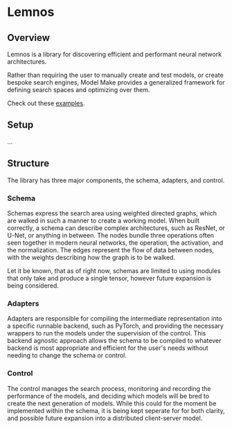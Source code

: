 # Lemnos 

## Overview

Lemnos is a library for discovering efficient and performant neural network architectures.

Rather than requiring the user to manually create and test models, or create bespoke search engines,
Model Make provides a generalized framework for defining search spaces and optimizing over them.

Check out these [examples](examples).

## Setup 

... 

## Structure

The library has three major components, the schema, adapters, and control.

### Schema

Schemas express the search area using weighted directed graphs, which are walked in such a manner to create a working model. 
When built correctly, a schema can describe complex architectures, such as ResNet, or U-Net, or anything in between. 
The nodes bundle three operations often seen together in modern neural networks, the operation, the activation, and the normalization.
The edges represent the flow of data between nodes, with the weights describing how the graph is to be walked.

Let it be known, that as of right now, schemas are limited to using modules that only take and produce a single tensor,
however future expansion is being considered.

### Adapters

Adapters are responsible for compiling the intermediate representation into a specific runnable backend, such as PyTorch,
and providing the necessary wrappers to run the models under the supervision of the control.
This backend agnostic approach allows the schema to be compiled to whatever backend is most appropriate and efficient for the user's needs without needing to change the schema or control.

### Control

The control manages the search process, monitoring and recording the performance of the models,
and deciding which models will be bred to create the next generation of models.
While this could for the moment be implemented within the schema, it is being kept seperate for for both clarity,
and possible future expansion into a distributed client-server model.

